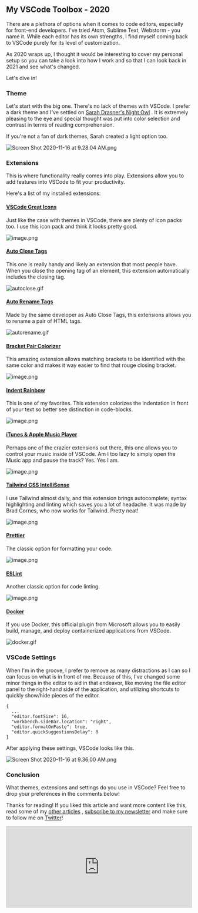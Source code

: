 ## My VSCode Toolbox - 2020

There are a plethora of options when it comes to code editors, especially for front-end developers. I've tried Atom, Sublime Text, Webstorm - you name it. While each editor has its own strengths, I find myself coming back to VSCode purely for its level of customization. 

As 2020 wraps up, I thought it would be interesting to cover my personal setup so you can take a look into how I work and so that I can look back in 2021 and see what's changed.

Let's dive in!

### Theme

Let's start with the big one. There's no lack of themes with VSCode. I prefer a dark theme and I've settled on  [Sarah Drasner's Night Owl](https://marketplace.visualstudio.com/items?itemName=sdras.night-owl) . It is extremely pleasing to the eye and special thought was put into color selection and contrast in terms of reading comprehension. 

If you're not a fan of dark themes, Sarah created a light option too. 


![Screen Shot 2020-11-16 at 9.28.04 AM.png](https://cdn.hashnode.com/res/hashnode/image/upload/v1605540495518/ya9W11tMV.png)

### Extensions

This is where functionality really comes into play. Extensions allow you to add features into VSCode to fit your productivity.

Here's a list of my installed extensions:

####  [VSCode Great Icons](https://marketplace.visualstudio.com/items?itemName=emmanuelbeziat.vscode-great-icons) 

Just like the case with themes in VSCode, there are plenty of icon packs too. I use this icon pack and think it looks pretty good.


![image.png](https://cdn.hashnode.com/res/hashnode/image/upload/v1605540571985/r5w8MpjK_.png)



####  [Auto Close Tags](https://marketplace.visualstudio.com/items?itemName=formulahendry.auto-close-tag) 

This one is really handy and likely an extension that most people have. When you close the opening tag of an element, this extension automatically includes the closing tag. 


![autoclose.gif](https://cdn.hashnode.com/res/hashnode/image/upload/v1605540638133/PpLiTwLxf.gif)

####  [Auto Rename Tags](https://marketplace.visualstudio.com/items?itemName=formulahendry.auto-rename-tag) 

Made by the same developer as Auto Close Tags, this extensions allows you to rename a pair of HTML tags.


![autorename.gif](https://cdn.hashnode.com/res/hashnode/image/upload/v1605540676970/Deyo4A6Ef.gif)


####  [Bracket Pair Colorizer](https://marketplace.visualstudio.com/items?itemName=CoenraadS.bracket-pair-colorizer-2) 

This amazing extension allows matching brackets to be identified with the same color and makes it way easier to find that rouge closing bracket. 


![image.png](https://cdn.hashnode.com/res/hashnode/image/upload/v1605540690645/CjsG7crOf.png)


####  [Indent Rainbow](https://marketplace.visualstudio.com/items?itemName=oderwat.indent-rainbow) 

This is one of my favorites. This extension colorizes the indentation in front of your text so better see distinction in code-blocks.


![image.png](https://cdn.hashnode.com/res/hashnode/image/upload/v1605540705867/xP8CoBRVZ.png)


####  [iTunes & Apple Music Player](https://marketplace.visualstudio.com/items?itemName=PsykoSoldi3r.itunes-vscode) 

Perhaps one of the crazier extensions out there, this one allows you to control your music inside of VSCode. Am I too lazy to simply open the Music app and pause the track? Yes. Yes I am.


![image.png](https://cdn.hashnode.com/res/hashnode/image/upload/v1605540716984/2Sn3cV8gH.png)


####  [Tailwind CSS IntelliSense](https://marketplace.visualstudio.com/items?itemName=bradlc.vscode-tailwindcss) 

I use Tailwind almost daily, and this extension brings autocomplete, syntax highlighting 
and linting which saves you a lot of headache. It was made by Brad Cornes, who now works for Tailwind. Pretty neat!


![image.png](https://cdn.hashnode.com/res/hashnode/image/upload/v1605540734633/PRiW8lw_w.png)


####  [Prettier](https://marketplace.visualstudio.com/items?itemName=esbenp.prettier-vscode) 

The classic option for formatting your code.


![image.png](https://cdn.hashnode.com/res/hashnode/image/upload/v1605540766316/CePT8BDZf.png)


####   [ESLint](https://marketplace.visualstudio.com/items?itemName=dbaeumer.vscode-eslint) 

Another classic option for code linting.


![image.png](https://cdn.hashnode.com/res/hashnode/image/upload/v1605540790065/Vji8YJ6au.png)


####  [Docker](https://marketplace.visualstudio.com/items?itemName=ms-azuretools.vscode-docker)

If you use Docker, this official plugin from Microsoft allows you to easily build, manage, and deploy containerized applications from VSCode.


![docker.gif](https://cdn.hashnode.com/res/hashnode/image/upload/v1605540809607/_WwAXMZnB.gif)


### VSCode Settings

When I'm in the groove, I prefer to remove as many distractions as I can so I can focus on what is in front of me. Because of this, I've changed some minor things in the editor to aid in that endeavor, like moving the file editor panel to the right-hand side of the application, and utilizing shortcuts to quickly show/hide pieces of the editor. 


```
{
  ...
  "editor.fontSize": 16,
  "workbench.sideBar.location": "right",
  "editor.formatOnPaste": true,
  "editor.quickSuggestionsDelay": 0
}
``` 

After applying these settings, VSCode looks like this.


![Screen Shot 2020-11-16 at 9.36.00 AM.png](https://cdn.hashnode.com/res/hashnode/image/upload/v1605540969759/qQEtbqFRR.png)


### Conclusion

What themes, extensions and settings do you use in VSCode? Feel free to drop your preferences in the comments below!

Thanks for reading! If you liked this article and want more content like this, read some of my [other articles](https://blog.braydoncoyer.dev/) , [subscribe to my newsletter](https://braydoncoyer.dev/newsletter/) and make sure to follow me on [Twitter](https://twitter.com/BraydonCoyer)!


<iframe
scrolling="no"
style="width:100%!important;height:220px;border:1px #ccc solid !important"
src="https://buttondown.email/braydoncoyer?as_embed=true"
></iframe>



